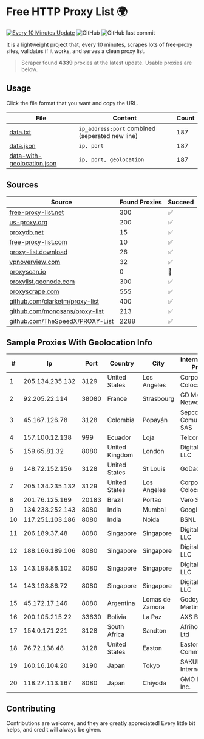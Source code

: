 
# Free HTTP Proxy List 🌍

[![Every 10 Minutes Update](https://github.com/mertguvencli/http-proxy-list/actions/workflows/main.yml/badge.svg?branch=main)](https://github.com/mertguvencli/http-proxy-list/actions/workflows/main.yml)
![GitHub](https://img.shields.io/github/license/mertguvencli/http-proxy-list)
![GitHub last commit](https://img.shields.io/github/last-commit/mertguvencli/http-proxy-list)

It is a lightweight project that, every 10 minutes, scrapes lots of free-proxy sites, validates if it works, and serves a clean proxy list.


> Scraper found **4339** proxies at the latest update. Usable proxies are below.

## Usage

Click the file format that you want and copy the URL.


|File|Content|Count|
|----|-------|-----|
|[data.txt](https://raw.githubusercontent.com/mertguvencli/http-proxy-list/main/proxy-list/data.txt)|`ip_address:port` combined (seperated new line)|187|
|[data.json](https://raw.githubusercontent.com/mertguvencli/http-proxy-list/main/proxy-list/data.json)|`ip, port`|187|
|[data-with-geolocation.json](https://raw.githubusercontent.com/mertguvencli/http-proxy-list/main/proxy-list/data-with-geolocation.json)|`ip, port, geolocation`|187|

## Sources

|Source|Found Proxies|Succeed|
|------|-------------|-------|
|[free-proxy-list.net](https://free-proxy-list.net)|300|✅|
|[us-proxy.org](https://www.us-proxy.org)|200|✅|
|[proxydb.net](http://proxydb.net)|15|✅|
|[free-proxy-list.com](https://free-proxy-list.com/?page=&port=&type%5B%5D=http&type%5B%5D=https&up_time=0&search=Search)|10|✅|
|[proxy-list.download](https://www.proxy-list.download/HTTP)|26|✅|
|[vpnoverview.com](https://vpnoverview.com/privacy/anonymous-browsing/free-proxy-servers)|32|✅|
|[proxyscan.io](https://www.proxyscan.io)|0|🚫|
|[proxylist.geonode.com](https://proxylist.geonode.com/api/proxy-list?limit=300&page=1&sort_by=lastChecked&sort_type=desc&protocols=http,https)|300|✅|
|[proxyscrape.com](https://api.proxyscrape.com/v2/?request=displayproxies&protocol=http&timeout=10000&country=all&ssl=all&anonymity=all)|555|✅|
|[github.com/clarketm/proxy-list](https://raw.githubusercontent.com/clarketm/proxy-list/master/proxy-list-raw.txt)|400|✅|
|[github.com/monosans/proxy-list](https://raw.githubusercontent.com/monosans/proxy-list/main/proxies/http.txt)|213|✅|
|[github.com/TheSpeedX/PROXY-List](https://raw.githubusercontent.com/TheSpeedX/PROXY-List/master/http.txt)|2288|✅|


## Sample Proxies With Geolocation Info

|#|Ip|Port|Country|City|Internet Service Provider|
|-|--|----|-------|----|-------------------------|
|1|205.134.235.132|3129|United States|Los Angeles|Corporate Colocation Inc|
|2|92.205.22.114|38080|France|Strasbourg|GD MASS Network|
|3|45.167.126.78|3128|Colombia|Popayán|Sepcom Comunicaciones SAS|
|4|157.100.12.138|999|Ecuador|Loja|Telconet S.A|
|5|159.65.81.32|8080|United Kingdom|London|DigitalOcean, LLC|
|6|148.72.152.156|3128|United States|St Louis|GoDaddy.com|
|7|205.134.235.132|3129|United States|Los Angeles|Corporate Colocation Inc|
|8|201.76.125.169|20183|Brazil|Portao|Vero S.A|
|9|134.238.252.143|8080|India|Mumbai|Google LLC|
|10|117.251.103.186|8080|India|Noida|BSNL Internet|
|11|206.189.37.48|8080|Singapore|Singapore|DigitalOcean, LLC|
|12|188.166.189.106|8080|Singapore|Singapore|DigitalOcean, LLC|
|13|143.198.86.102|8080|Singapore|Singapore|DigitalOcean, LLC|
|14|143.198.86.72|8080|Singapore|Singapore|DigitalOcean, LLC|
|15|45.172.17.146|8080|Argentina|Lomas de Zamora|Godoy Hernan Martin|
|16|200.105.215.22|33630|Bolivia|La Paz|AXS Bolivia S. A.|
|17|154.0.171.221|3128|South Africa|Sandton|Afrihost (Pty) Ltd|
|18|76.72.138.48|3128|United States|Easton|Easton Utilities Commission|
|19|160.16.104.20|3190|Japan|Tokyo|SAKURA Internet Inc.|
|20|118.27.113.167|8080|Japan|Chiyoda|GMO Internet, Inc.|



## Contributing

Contributions are welcome, and they are greatly appreciated! Every
little bit helps, and credit will always be given.

